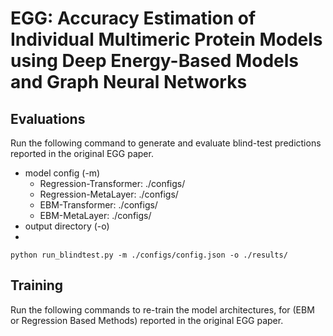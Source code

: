 # EGG: Accuracy Estimation of Individual Multimeric Protein Models using Deep Energy-Based Models and Graph Neural Networks

## Evaluations
Run the following command to generate and evaluate blind-test predictions reported in the original EGG paper. 

* model config (-m)
  * Regression-Transformer: ./configs/
  * Regression-MetaLayer: ./configs/
  * EBM-Transformer: ./configs/
  * EBM-MetaLayer: ./configs/
* output directory (-o)
* 
```
python run_blindtest.py -m ./configs/config.json -o ./results/
```

## Training 

Run the following commands to re-train the model architectures, for (EBM or Regression Based Methods) reported in the original EGG paper. 
